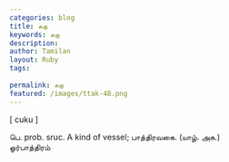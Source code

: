 ```yaml
---
categories: blog
title: சுகு
keywords: சுகு
description: 
author: Tamilan
layout: Ruby
tags: 
 
permalink: சுகு
featured: /images/ttak-48.png
---
```

  
[ cuku ]  
  
பெ. prob. sruc. A kind of vessel; பாத்திரவகை. (யாழ். அக.)  
ஓர்பாத்திரம்